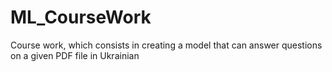 # ML_CourseWork
Course work, which consists in creating a model that can answer questions on a given PDF file in Ukrainian

